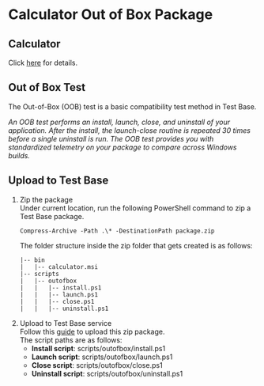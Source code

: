 # Calculator Out of Box Package
## Calculator
Click [here](../../../../Sample-App-Src/Calculator) for details.

## Out of Box Test
The Out-of-Box (OOB) test is a basic compatibility test method in Test Base.

*An OOB test performs an install, launch, close, and uninstall of your application. After the install, the launch-close routine is repeated 30 times before a single uninstall is run. The OOB test provides you with standardized telemetry on your package to compare across Windows builds.*
## Upload to Test Base
1. Zip the package  
   Under current location, run the following PowerShell command to zip a Test Base package. 
    ```
    Compress-Archive -Path .\* -DestinationPath package.zip
    ```  
   The folder structure inside the zip folder that gets created is as follows:  
    ```
    |-- bin
    |   |-- calculator.msi
    |-- scripts
    |   |-- outofbox
    |   |   |-- install.ps1
    |   |   |-- launch.ps1
    |   |   |-- close.ps1
    |   |   |-- uninstall.ps1
    ```
2. Upload to Test Base service  
Follow this [guide](https://docs.microsoft.com/en-us/microsoft-365/test-base/uploadapplication?view=o365-worldwide) to upload this zip package.  
The script paths are as follows:
    - **Install script**: scripts/outofbox/install.ps1
    - **Launch script**: scripts/outofbox/launch.ps1
    - **Close script**: scripts/outofbox/close.ps1
    - **Uninstall script**: scripts/outofbox/uninstall.ps1
